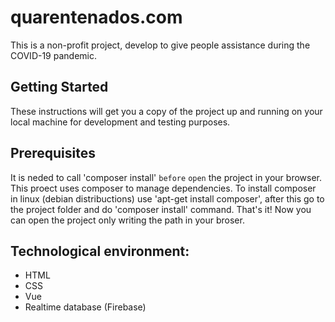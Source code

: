 # quarentenados.com
This is a non-profit project, develop to give people assistance during the COVID-19 pandemic.

## Getting Started
These instructions will get you a copy of the project up and running on your local machine for development and testing purposes. 

## Prerequisites
It is neded to call 'composer install' `before` ``open`` the project in your browser.
This proect uses composer to manage dependencies.
To install composer in linux (debian distribuctions) use 'apt-get install composer', after this go to the project folder and do 'composer install' command.
That's it! Now you can open the project only writing the path in your broser.

## Technological environment:
- HTML
- CSS
- Vue
- Realtime database (Firebase)
